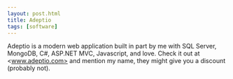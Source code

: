 ```yaml
---
layout: post.html
title: Adeptio
tags: [software]
---
```


Adeptio is a modern web application built in part by me with SQL Server, MongoDB, C#, ASP.NET MVC, Javascript, and love. Check it out at <www.adeptio.com> and mention my name, they might give you a discount (probably not).
